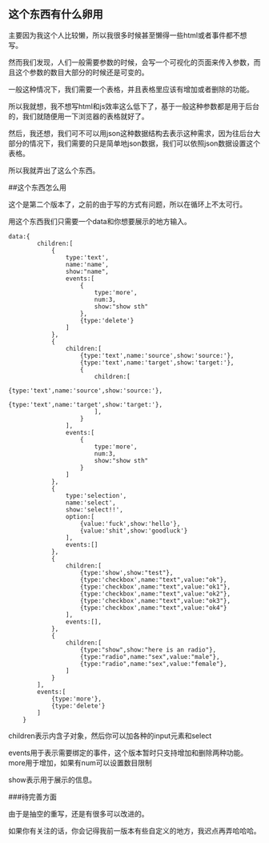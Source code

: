 ## 这个东西有什么卵用

主要因为我这个人比较懒，所以我很多时候甚至懒得一些html或者事件都不想写。

然而我们发现，人们一般需要参数的时候，会写一个可视化的页面来传入参数，而且这个参数的数目大部分的时候还是可变的。

一般这种情况下，我们需要一个表格，并且表格里应该有增加或者删除的功能。

所以我就想，我不想写html和js效率这么低下了，基于一般这种参数都是用于后台的，我们就随便用一下浏览器的表格就好了。

然后，我还想，我们可不可以用json这种数据结构去表示这种需求，因为往后台大部分的情况下，我们需要的只是简单地json数据，我们可以依照json数据设置这个表格。

所以我就弄出了这么个东西。

##这个东西怎么用

这个是第二个版本了，之前的由于写的方式有问题，所以在循环上不太可行。

用这个东西我们只需要一个data和你想要展示的地方输入。

```
data:{
        children:[
            {
                type:'text',
                name:'name',
                show:"name",
                events:[
                    {   
                        type:'more',
                        num:3,
                        show:"show sth"
                    },
                    {type:'delete'}
                ]
            },
            {
                children:[
                    {type:'text',name:'source',show:'source:'},
                    {type:'text',name:'target',show:'target:'},
                    {
                        children:[
                            {type:'text',name:'source',show:'source:'},
                            {type:'text',name:'target',show:'target:'},
                        ],
                    }
                ],
                events:[
                    {   
                        type:'more',
                        num:3,
                        show:"show sth"
                    }
                ]
            },
            {
                type:'selection',
                name:'select',
                show:'select!!',
                option:[
                    {value:'fuck',show:'hello'},
                    {value:'shit',show:'goodluck'}
                ],
                events:[]
            },
            {
                children:[
                    {type:'show',show:"test"},
                    {type:'checkbox',name:"text",value:"ok"},
                    {type:'checkbox',name:"text",value:"ok1"},
                    {type:'checkbox',name:"text",value:"ok2"},
                    {type:'checkbox',name:"text",value:"ok3"},
                    {type:'checkbox',name:"text",value:"ok4"}
                ],
                events:[],
            },
            {
                children:[
                    {type:"show",show:"here is an radio"},
                    {type:"radio",name:"sex",value:"male"},
                    {type:"radio",name:"sex",value:"female"},
                ]
            }
        ],
        events:[
            {type:'more'},
            {type:'delete'}
        ]
    }
```

children表示内含子对象，然后你可以加各种的input元素和select

events用于表示需要绑定的事件，这个版本暂时只支持增加和删除两种功能。more用于增加，如果有num可以设置数目限制

show表示用于展示的信息。

###待完善方面

由于是抽空的重写，还是有很多可以改进的。

如果你有关注的话，你会记得我前一版本有些自定义的地方，我迟点再弄哈哈哈。
